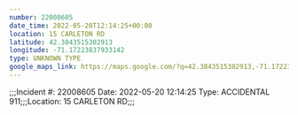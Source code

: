 ```yaml
---
number: 22008605
date_time: 2022-05-20T12:14:25+00:00
location: 15 CARLETON RD
latitude: 42.3843515302913
longitude: -71.17223837933142
type: UNKNOWN TYPE
google_maps_link: https://maps.google.com/?q=42.3843515302913,-71.17223837933142
---
```


;;;Incident #: 22008605  Date: 2022-05-20 12:14:25   Type: ACCIDENTAL 911;;;Location: 15 CARLETON RD;;;

